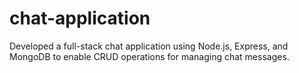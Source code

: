 # chat-application
Developed a full-stack chat application using Node.js, Express, and MongoDB to enable CRUD operations for managing chat messages.

